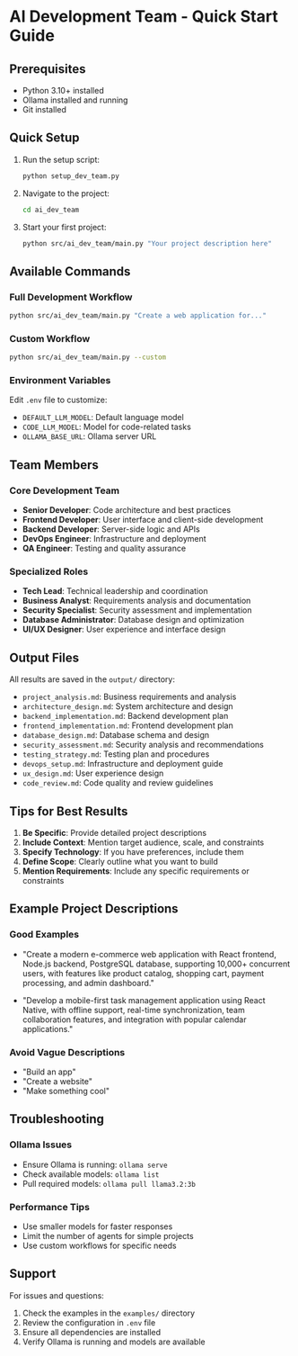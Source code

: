 # AI Development Team - Quick Start Guide

## Prerequisites
- Python 3.10+ installed
- Ollama installed and running
- Git installed

## Quick Setup
1. Run the setup script:
   ```bash
   python setup_dev_team.py
   ```

2. Navigate to the project:
   ```bash
   cd ai_dev_team
   ```

3. Start your first project:
   ```bash
   python src/ai_dev_team/main.py "Your project description here"
   ```

## Available Commands

### Full Development Workflow
```bash
python src/ai_dev_team/main.py "Create a web application for..."
```

### Custom Workflow
```bash
python src/ai_dev_team/main.py --custom
```

### Environment Variables
Edit `.env` file to customize:
- `DEFAULT_LLM_MODEL`: Default language model
- `CODE_LLM_MODEL`: Model for code-related tasks
- `OLLAMA_BASE_URL`: Ollama server URL

## Team Members

### Core Development Team
- **Senior Developer**: Code architecture and best practices
- **Frontend Developer**: User interface and client-side development
- **Backend Developer**: Server-side logic and APIs
- **DevOps Engineer**: Infrastructure and deployment
- **QA Engineer**: Testing and quality assurance

### Specialized Roles
- **Tech Lead**: Technical leadership and coordination
- **Business Analyst**: Requirements analysis and documentation
- **Security Specialist**: Security assessment and implementation
- **Database Administrator**: Database design and optimization
- **UI/UX Designer**: User experience and interface design

## Output Files
All results are saved in the `output/` directory:
- `project_analysis.md`: Business requirements and analysis
- `architecture_design.md`: System architecture and design
- `backend_implementation.md`: Backend development plan
- `frontend_implementation.md`: Frontend development plan
- `database_design.md`: Database schema and design
- `security_assessment.md`: Security analysis and recommendations
- `testing_strategy.md`: Testing plan and procedures
- `devops_setup.md`: Infrastructure and deployment guide
- `ux_design.md`: User experience design
- `code_review.md`: Code quality and review guidelines

## Tips for Best Results
1. **Be Specific**: Provide detailed project descriptions
2. **Include Context**: Mention target audience, scale, and constraints
3. **Specify Technology**: If you have preferences, include them
4. **Define Scope**: Clearly outline what you want to build
5. **Mention Requirements**: Include any specific requirements or constraints

## Example Project Descriptions

### Good Examples
- "Create a modern e-commerce web application with React frontend, Node.js backend, PostgreSQL database, supporting 10,000+ concurrent users, with features like product catalog, shopping cart, payment processing, and admin dashboard."

- "Develop a mobile-first task management application using React Native, with offline support, real-time synchronization, team collaboration features, and integration with popular calendar applications."

### Avoid Vague Descriptions
- "Build an app"
- "Create a website"
- "Make something cool"

## Troubleshooting

### Ollama Issues
- Ensure Ollama is running: `ollama serve`
- Check available models: `ollama list`
- Pull required models: `ollama pull llama3.2:3b`

### Performance Tips
- Use smaller models for faster responses
- Limit the number of agents for simple projects
- Use custom workflows for specific needs

## Support
For issues and questions:
1. Check the examples in the `examples/` directory
2. Review the configuration in `.env` file
3. Ensure all dependencies are installed
4. Verify Ollama is running and models are available
